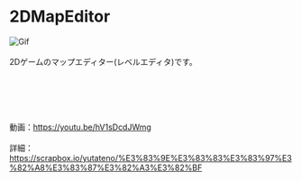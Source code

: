# 2DMapEditor
![Gif](https://raw.github.com/wiki/yutateno/2DMapEditor/2dmapeditor.gif)
<br><br>
2Dゲームのマップエディター(レベルエディタ)です。

<br><br><br><br>

動画：https://youtu.be/hV1sDcdJWmg
<br><br>
詳細：https://scrapbox.io/yutateno/%E3%83%9E%E3%83%83%E3%83%97%E3%82%A8%E3%83%87%E3%82%A3%E3%82%BF
